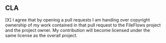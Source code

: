## CLA

[X] I agree that by opening a pull requests I am handing over copyright ownership of my work contained in that pull request to the FileFlows project and the project owner. My contribution will become licensed under the same license as the overall project.
